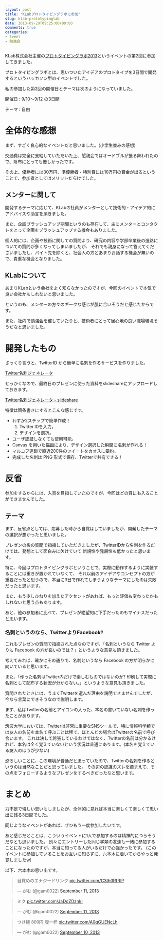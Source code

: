 ```yaml
---
layout: post
title: "KLabプロトタイピングラボに参加"
slug: klab-prototypinglab
date: 2013-09-20T09:25:00+09:00
comments: true
categories: 
- Event
- 勉強会
---
```


KLab株式会社主催の[プロトタイピングラボ2013](http://www.prototypinglab.klab.jp/2013/)というイベントの第2回に参加してきました。

プロトタイピングラボとは、思いついたアイデアのプロトタイプを3日間で開発するというハッカソン型のイベントでした。

私の参加した第2回の開催日とテーマは次のようになっていました。

開催日
: 9/10〜9/12 の3日間

テーマ
: 自由

<!--more-->


# 全体的な感想

まず、すごく良心的なイベントだと思いました。(小学生並みの感想)

交通費は完全に支給していただいた上、懇親会ではオードブルが振る舞われたので、財布にとっても優しかったです。

その上、優勝者には30万円、準優勝者・特別賞には10万円の賞金が出るということで、参加者としてはメリットだらけでした。


## メンターに関して

開発するテーマに応じて、KLabの社員がメンターとして技術的・アイデア的にアドバイスや助言を頂きました。

また、企画ブラッシュアップ期間というのも存在して、主にメンターとコンタクトをとって企画をブラッシュアップする機会もありました。

個人的には、企画や技術に関しての質問より、研究の内容や学部卒業後の進路についての質問が多くなってしまいましたが、
それでも親身になって答えてくださいましたし、バイト先を除くと、社会人の方とあまりお話する機会が無いので、貴重な機会となりました。


## KLabについて

あまりKLabという会社をよく知らなかったのですが、今回のイベントで本気で良い会社かもしれないと思いました。

というのも、メンターの方々のギークな感じが肌に合いそうだと感じたからです。

また、社内で勉強会を催していたりと、技術者にとって居心地の良い職場環境そうだなと思いました。


# 開発したもの

ざっくり言うと、TwitterID から簡単に名刺を作るサービスを作りました。

[Twitter名刺ジェネレータ](http://gam0022.net/app/tmg/)

せっかくなので、最終日のプレゼンに使った資料をslideshareにアップロードしておきます。

[Twitter名刺ジェネレータ - slideshare](http://www.slideshare.net/shohosoda9/twitter-26428486)


特徴は箇条書きにするとこんな感じです。

* わずか2ステップで簡単作成！
  1. Twitter IDを入力。
  2. デザインを選択。
* ユーザ認証しなくても使用可能。
* Canvas を用いた描画により、デザイン選択した瞬間に名刺が作れる！
* マルコフ連鎖で直近200件のツイートをカオスに要約。
* 完成した名刺は PNG 形式で保存、Twitterで共有できる！


# 反省

参加をするからには、入賞を目指していたのですが、今回はどの賞にも入ることができませんでした。


## テーマ

まず、反省点としては、応募した時から自覚はしていましたが、開発したテーマの選択が悪かったと思いました。

プレゼンの後の質問で指摘していただきましたが、TwitterIDから名刺を作るだけでは、発想として面白みに欠けていて
新規性や発展性も低かったと思います。

特に、今回はプロトタイピングラボということで、実際に動作するように実装することには重きが置かれていなくて、
それ以前のアイデアやコンセプトの方が重要だったと思うので、本当に3日で作れてしまうようなテーマにしたのは失敗だったと思います。

また、もう少しひねりを加えたアクセントがあれば、もっと評価も変わったかもしれないと思う点もあります。

あと、他の参加者に比べて、プレゼンが絶望的に下手だったのもマイナスだったと思います。


### 名刺というのなら、TwitterよりFacebook?

これもプレゼンの質問で指摘された点なのですが、「名刺というなら Twitter よりも Facebook の方が良いのでは？」というような意見も頂きました。

考えてみれば、確かにその通りで、名刺というなら Facebook の方が明らかに向いていると思います。

また、「作った名刺はTwitter内だけで楽しむものではないのか? 印刷して実際に名刺として配布する状況が分からない。」というような意見も頂きました。

質問されたときには、うまくTwitterを選んだ理由を説明できませんでしたが、今なら言葉にできそうなので説明します。

まず、私はTwitterの名前とアイコンの入った、本名の書いていない名刺を作ったことがあります。

筑波大学においては、Twitterは非常に重要なSNSツールで、特に情報科学類では友人の名前を本名で呼ぶことは稀で、ほとんどの場合はTwitterの名前で呼び合います。
これは決して誇張しているわけではなく、Twitterの名前は分かるけれど、本名は全く覚えていないという状況は普通にあります。(本名を覚えている友人のほうが少ない)

恐ろしいことに、この環境が普通だと思っていたので、Twitterの名刺を作るというのは当然なことだと思っていました。
その辺の認識のズレを踏まえて、その点をフォローするようなプレゼンをするべきだったなと思います。


# まとめ

力不足で悔しい思いもしましたが、全体的に見れば本当に楽しくて楽しくて思い出に残る3日間でした。

同じようなイベントがあれば、ぜひもう一度参加したいです。

あと感じだとことは、こういうイベントに1人で参加するのは精神的につらそうだなとも思いました。
別々にエントリーした同じ学類の友達も一緒に参加することになったのですが、本当に知ってる人がいるだけで心強かったです。
(このイベントに参加していることをお互いに知らずに、六本木に着いてからやっと発覚しましたw)

以下、六本木の思い出です。

<blockquote class="twitter-tweet"><p>目覚めのエナジードリンク <a href="http://t.co/C3th0RfRlP">pic.twitter.com/C3th0RfRlP</a></p>&mdash; がむ (@gam0022) <a href="https://twitter.com/gam0022/statuses/377930887545233409">September 11, 2013</a></blockquote>
<script async src="//platform.twitter.com/widgets.js" charset="utf-8"></script>

<blockquote class="twitter-tweet"><p>ミク <a href="http://t.co/JaDdZDznkI">pic.twitter.com/JaDdZDznkI</a></p>&mdash; がむ (@gam0022) <a href="https://twitter.com/gam0022/statuses/377595910647459840">September 11, 2013</a></blockquote>
<script async src="//platform.twitter.com/widgets.js" charset="utf-8"></script>

<blockquote class="twitter-tweet"><p>つけ麺 800円 腹一杯 <a href="http://t.co/A0qGUENcLh">pic.twitter.com/A0qGUENcLh</a></p>&mdash; がむ (@gam0022) <a href="https://twitter.com/gam0022/statuses/377400467501744128">September 10, 2013</a></blockquote>
<script async src="//platform.twitter.com/widgets.js" charset="utf-8"></script>
